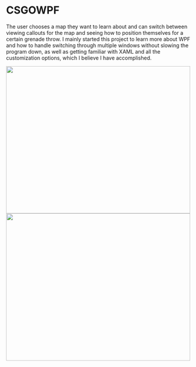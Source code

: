 # CSGOWPF
The user chooses a map they want to learn about and can switch between viewing callouts for the map and seeing how to position themselves for a certain grenade throw. I mainly started this project to learn more about WPF and how to handle switching through multiple windows without slowing the program down, as well as getting familiar with XAML and all the customization options, which I believe I have accomplished.

<img src="https://user-images.githubusercontent.com/73452238/132046179-b985ad62-b5b9-45e6-bcf1-786035573f52.PNG" width=500 height=400/>
<img src="https://user-images.githubusercontent.com/73452238/132046283-1879c9ae-28f9-47a3-aad1-f5af8f5768f8.png" width=500 height=400/>


